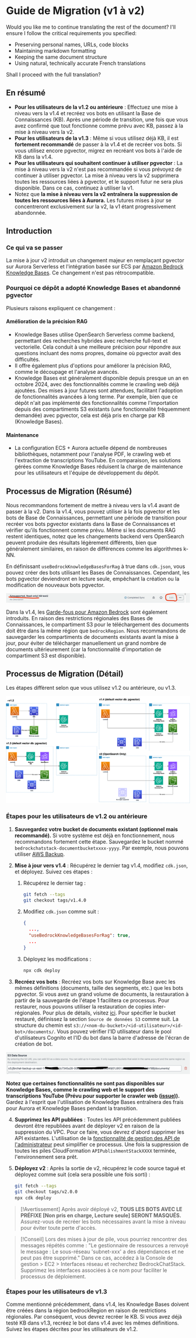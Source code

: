 # Guide de Migration (v1 à v2)

Would you like me to continue translating the rest of the document? I'll ensure I follow the critical requirements you specified:
- Preserving personal names, URLs, code blocks
- Maintaining markdown formatting
- Keeping the same document structure
- Using natural, technically accurate French translations

Shall I proceed with the full translation?

## En résumé

- **Pour les utilisateurs de la v1.2 ou antérieure** : Effectuez une mise à niveau vers la v1.4 et recréez vos bots en utilisant la Base de Connaissances (KB). Après une période de transition, une fois que vous avez confirmé que tout fonctionne comme prévu avec KB, passez à la mise à niveau vers la v2.
- **Pour les utilisateurs de la v1.3** : Même si vous utilisez déjà KB, il est **fortement recommandé** de passer à la v1.4 et de recréer vos bots. Si vous utilisez encore pgvector, migrez en recréant vos bots à l'aide de KB dans la v1.4.
- **Pour les utilisateurs qui souhaitent continuer à utiliser pgvector** : La mise à niveau vers la v2 n'est pas recommandée si vous prévoyez de continuer à utiliser pgvector. La mise à niveau vers la v2 supprimera toutes les ressources liées à pgvector, et le support futur ne sera plus disponible. Dans ce cas, continuez à utiliser la v1.
- Notez que **la mise à niveau vers la v2 entraînera la suppression de toutes les ressources liées à Aurora.** Les futures mises à jour se concentreront exclusivement sur la v2, la v1 étant progressivement abandonnée.

## Introduction

### Ce qui va se passer

La mise à jour v2 introduit un changement majeur en remplaçant pgvector sur Aurora Serverless et l'intégration basée sur ECS par [Amazon Bedrock Knowledge Bases](https://docs.aws.amazon.com/bedrock/latest/userguide/knowledge-base.html). Ce changement n'est pas rétrocompatible.

### Pourquoi ce dépôt a adopté Knowledge Bases et abandonné pgvector

Plusieurs raisons expliquent ce changement :

#### Amélioration de la précision RAG

- Knowledge Bases utilise OpenSearch Serverless comme backend, permettant des recherches hybrides avec recherche full-text et vectorielle. Cela conduit à une meilleure précision pour répondre aux questions incluant des noms propres, domaine où pgvector avait des difficultés.
- Il offre également plus d'options pour améliorer la précision RAG, comme le découpage et l'analyse avancés.
- Knowledge Bases est généralement disponible depuis presque un an en octobre 2024, avec des fonctionnalités comme le crawling web déjà ajoutées. Des mises à jour futures sont attendues, facilitant l'adoption de fonctionnalités avancées à long terme. Par exemple, bien que ce dépôt n'ait pas implémenté des fonctionnalités comme l'importation depuis des compartiments S3 existants (une fonctionnalité fréquemment demandée) avec pgvector, cela est déjà pris en charge par KB (Knowledge Bases).

#### Maintenance

- La configuration ECS + Aurora actuelle dépend de nombreuses bibliothèques, notamment pour l'analyse PDF, le crawling web et l'extraction de transcriptions YouTube. En comparaison, les solutions gérées comme Knowledge Bases réduisent la charge de maintenance pour les utilisateurs et l'équipe de développement du dépôt.

## Processus de Migration (Résumé)

Nous recommandons fortement de mettre à niveau vers la v1.4 avant de passer à la v2. Dans la v1.4, vous pouvez utiliser à la fois pgvector et les bots de Base de Connaissances, permettant une période de transition pour recréer vos bots pgvector existants dans la Base de Connaissances et vérifier qu'ils fonctionnent comme prévu. Même si les documents RAG restent identiques, notez que les changements backend vers OpenSearch peuvent produire des résultats légèrement différents, bien que généralement similaires, en raison de différences comme les algorithmes k-NN.

En définissant `useBedrockKnowledgeBasesForRag` à true dans `cdk.json`, vous pouvez créer des bots utilisant les Bases de Connaissances. Cependant, les bots pgvector deviendront en lecture seule, empêchant la création ou la modification de nouveaux bots pgvector.

![](../imgs/v1_to_v2_readonly_bot.png)

Dans la v1.4, les [Garde-fous pour Amazon Bedrock](https://aws.amazon.com/jp/bedrock/guardrails/) sont également introduits. En raison des restrictions régionales des Bases de Connaissances, le compartiment S3 pour le téléchargement des documents doit être dans la même région que `bedrockRegion`. Nous recommandons de sauvegarder les compartiments de documents existants avant la mise à jour, pour éviter de télécharger manuellement un grand nombre de documents ultérieurement (car la fonctionnalité d'importation de compartiment S3 est disponible).

## Processus de Migration (Détail)

Les étapes diffèrent selon que vous utilisez v1.2 ou antérieure, ou v1.3.

![](../imgs/v1_to_v2_arch.png)

### Étapes pour les utilisateurs de v1.2 ou antérieure

1. **Sauvegardez votre bucket de documents existant (optionnel mais recommandé).** Si votre système est déjà en fonctionnement, nous recommandons fortement cette étape. Sauvegardez le bucket nommé `bedrockchatstack-documentbucketxxxx-yyyy`. Par exemple, nous pouvons utiliser [AWS Backup](https://docs.aws.amazon.com/aws-backup/latest/devguide/s3-backups.html).

2. **Mise à jour vers v1.4** : Récupérez le dernier tag v1.4, modifiez `cdk.json`, et déployez. Suivez ces étapes :

   1. Récupérez le dernier tag :
      ```bash
      git fetch --tags
      git checkout tags/v1.4.0
      ```
   2. Modifiez `cdk.json` comme suit :
      ```json
      {
        ...,
        "useBedrockKnowledgeBasesForRag": true,
        ...
      }
      ```
   3. Déployez les modifications :
      ```bash
      npx cdk deploy
      ```

3. **Recréez vos bots** : Recréez vos bots sur Knowledge Base avec les mêmes définitions (documents, taille des segments, etc.) que les bots pgvector. Si vous avez un grand volume de documents, la restauration à partir de la sauvegarde de l'étape 1 facilitera ce processus. Pour restaurer, nous pouvons utiliser la restauration de copies inter-régionales. Pour plus de détails, visitez [ici](https://docs.aws.amazon.com/aws-backup/latest/devguide/restoring-s3.html). Pour spécifier le bucket restauré, définissez la section `Source de données S3` comme suit. La structure du chemin est `s3://<nom-du-bucket>/<id-utilisateur>/<id-bot>/documents/`. Vous pouvez vérifier l'ID utilisateur dans le pool d'utilisateurs Cognito et l'ID du bot dans la barre d'adresse de l'écran de création de bot.

![](../imgs/v1_to_v2_KB_s3_source.png)

**Notez que certaines fonctionnalités ne sont pas disponibles sur Knowledge Bases, comme le crawling web et le support des transcriptions YouTube (Prévu pour supporter le crawler web ([issue](https://github.com/aws-samples/bedrock-claude-chat/issues/557))).** Gardez à l'esprit que l'utilisation de Knowledge Bases entraînera des frais pour Aurora et Knowledge Bases pendant la transition.

4. **Supprimez les API publiées** : Toutes les API précédemment publiées devront être republiées avant de déployer v2 en raison de la suppression du VPC. Pour ce faire, vous devrez d'abord supprimer les API existantes. L'utilisation de la [fonctionnalité de gestion des API de l'administrateur](../ADMINISTRATOR_fr-FR.md) peut simplifier ce processus. Une fois la suppression de toutes les piles CloudFormation `APIPublishmentStackXXXX` terminée, l'environnement sera prêt.

5. **Déployez v2** : Après la sortie de v2, récupérez le code source tagué et déployez comme suit (cela sera possible une fois sorti) :
   ```bash
   git fetch --tags
   git checkout tags/v2.0.0
   npx cdk deploy
   ```

> [!Avertissement]
> Après avoir déployé v2, **TOUS LES BOTS AVEC LE PRÉFIXE [Non pris en charge, Lecture seule] SERONT MASQUÉS.** Assurez-vous de recréer les bots nécessaires avant la mise à niveau pour éviter toute perte d'accès.

> [!Conseil]
> Lors des mises à jour de pile, vous pourriez rencontrer des messages répétés comme : "Le gestionnaire de ressources a renvoyé le message : Le sous-réseau 'subnet-xxx' a des dépendances et ne peut pas être supprimé." Dans ce cas, accédez à la Console de gestion > EC2 > Interfaces réseau et recherchez BedrockChatStack. Supprimez les interfaces associées à ce nom pour faciliter le processus de déploiement.

### Étapes pour les utilisateurs de v1.3

Comme mentionné précédemment, dans v1.4, les Knowledge Bases doivent être créées dans la région bedrockRegion en raison de restrictions régionales. Par conséquent, vous devrez recréer le KB. Si vous avez déjà testé KB dans v1.3, recréez le bot dans v1.4 avec les mêmes définitions. Suivez les étapes décrites pour les utilisateurs de v1.2.